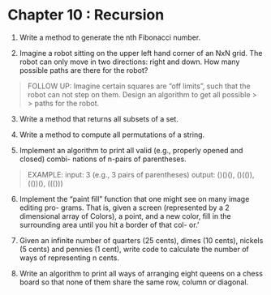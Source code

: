 # Chapter 10 : Recursion

1. Write a method to generate the nth Fibonacci number.

2. Imagine a robot sitting on the upper left hand corner of an NxN grid. The robot can only move in two directions: right and down. How many possible paths are there for the robot?
> FOLLOW UP: 
> Imagine certain squares are “off limits”, such that the robot can not step on them. Design an algorithm to get all possible > > paths for the robot.

3. Write a method that returns all subsets of a set.

4. Write a method to compute all permutations of a string. 

5. Implement an algorithm to print all valid (e.g., properly opened and closed) combi- nations of n-pairs of parentheses.
> EXAMPLE:
> input: 3 (e.g., 3 pairs of parentheses)
> output: ()()(), ()(()), (())(), ((()))

6. Implement the “paint fill” function that one might see on many image editing pro- grams. That is, given a screen (represented by a 2 dimensional array of Colors), a point, and a new color, fill in the surrounding area until you hit a border of that col- or.’

7. Given an infinite number of quarters (25 cents), dimes (10 cents), nickels (5 cents) and pennies (1 cent), write code to calculate the number of ways of representing n cents.

8. Write an algorithm to print all ways of arranging eight queens on a chess board so that none of them share the same row, column or diagonal.
